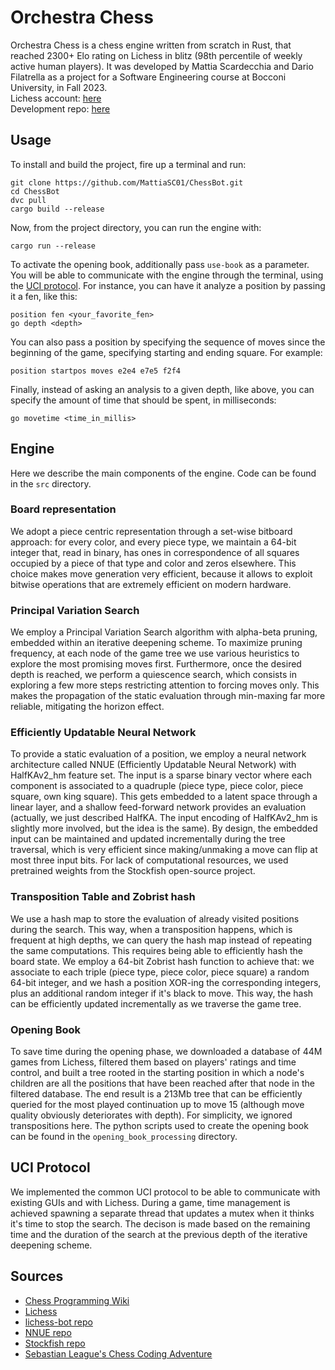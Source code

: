 # Orchestra Chess

Orchestra Chess is a chess engine written from scratch in Rust, that reached 2300+ Elo rating on Lichess in blitz (98th percentile of weekly active human players). It was developed by Mattia Scardecchia and Dario Filatrella as a project for a Software Engineering course at Bocconi University, in Fall 2023. \
Lichess account: [here](https://lichess.org/@/OrchestraBot) \
Development repo: [here](https://github.com/DarioFi/OrchestraChess)

## Usage

To install and build the project, fire up a terminal and run:
```
git clone https://github.com/MattiaSC01/ChessBot.git
cd ChessBot
dvc pull
cargo build --release
```
Now, from the project directory, you can run the engine with:
```
cargo run --release
```
To activate the opening book, additionally pass `use-book` as a parameter.
You will be able to communicate with the engine through the terminal, using the [UCI protocol](https://www.wbec-ridderkerk.nl/html/UCIProtocol.html). For instance, you can have it analyze a position by passing it a fen, like this:
```
position fen <your_favorite_fen>
go depth <depth>
```
You can also pass a position by specifying the sequence of moves since the beginning of the game, specifying starting and ending square. For example:
```
position startpos moves e2e4 e7e5 f2f4
```
Finally, instead of asking an analysis to a given depth, like above, you can specify the amount of time that should be spent, in milliseconds:
```
go movetime <time_in_millis>
```

## Engine

Here we describe the main components of the engine. Code can be found in the `src` directory.

### Board representation

We adopt a piece centric representation through a set-wise bitboard approach: for every color, and every piece type, we maintain a 64-bit integer that, read in binary, has ones in correspondence of all squares occupied by a piece of that type and color and zeros elsewhere. 
This choice makes move generation very efficient, because it allows to exploit bitwise operations that are extremely efficient on modern hardware.

### Principal Variation Search

We employ a Principal Variation Search algorithm with alpha-beta pruning, embedded within an iterative deepening scheme. To maximize pruning frequency, at each node of the game tree we use various heuristics to explore the most promising moves first. Furthermore, once the desired depth is reached, we perform a quiescence search, which consists in exploring a few more steps restricting attention to forcing moves only. This makes the propagation of the static evaluation through min-maxing far more reliable, mitigating the horizon effect.

### Efficiently Updatable Neural Network

To provide a static evaluation of a position, we employ a neural network architecture called NNUE (Efficiently Updatable Neural Network) with HalfKAv2_hm feature set. The input is a sparse binary vector where each component is associated to a quadruple (piece type, piece color, piece square, own king square). This gets embedded to a latent space through a linear layer, and a shallow feed-forward network provides an evaluation (actually, we just described HalfKA. The input encoding of HalfKAv2_hm is slightly more involved, but the idea is the same).
By design, the embedded input can be maintained and updated incrementally during the tree traversal, which is very efficient since making/unmaking a move can flip at most three input bits.
For lack of computational resources, we used pretrained weights from the Stockfish open-source project.

### Transposition Table and Zobrist hash

We use a hash map to store the evaluation of already visited positions during the search. This way, when a transposition happens, which is frequent at high depths, we can query the hash map instead of repeating the same computations.
This requires being able to efficiently hash the board state. We employ a 64-bit Zobrist hash function to achieve that: we associate to each triple (piece type, piece color, piece square) a random 64-bit integer, and we hash a position XOR-ing the corresponding integers, plus an additional random integer if it's black to move. This way, the hash can be efficiently updated incrementally as we traverse the game tree.

### Opening Book

To save time during the opening phase, we downloaded a database of 44M games from Lichess, filtered them based on players' ratings and time control, and built a tree rooted in the starting position in which a node's children are all the positions that have been reached after that node in the filtered database. The end result is a 213Mb tree that can be efficiently queried for the most played continuation up to move 15 (although move quality obviously deteriorates with depth). For simplicity, we ignored transpositions here.
The python scripts used to create the opening book can be found in the `opening_book_processing` directory.

## UCI Protocol

We implemented the common UCI protocol to be able to communicate with existing GUIs and with Lichess. During a game, time management is achieved spawning a separate thread that updates a mutex when it thinks it's time to stop the search. The decison is made based on the remaining time and the duration of the search at the previous depth of the iterative deepening scheme.

## Sources

* [Chess Programming Wiki](https://www.chessprogramming.org/Main_Page)
* [Lichess](https://lichess.org)
* [lichess-bot repo](https://github.com/lichess-bot-devs/lichess-bot)
* [NNUE repo](https://github.com/official-stockfish/nnue-pytorch)
* [Stockfish repo](https://github.com/official-stockfish/Stockfish)
* [Sebastian League's Chess Coding Adventure](https://github.com/SebLague/Chess-Coding-Adventure)
